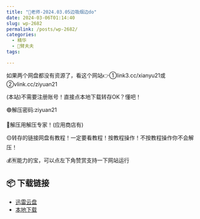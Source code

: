 ```yaml
---
title: "🌸老师-2024.03.05边吸烟边do"
date: 2024-03-06T01:14:40
slug: wp-2682
permalink: /posts/wp-2682/
categories:
  - 精华
  - 🌸臂夫夫
tags:

---
```


如果两个网盘都没有资源了，看这个网站👉①link3.cc/xianyu21或②vlink.cc/ziyuan21

(本站)不需要注册账号！直接点本地下载转存OK？懂吧！

🟢解压密码:ziyuan21

🔵解压用解压专家！(应用商店有)

🟡转存的链接网盘有教程！一定要看教程！按教程操作！不按教程操作你不会解压！

💰🈶能力的宝，可以点左下角赞赏支持一下网站运行

## 📦 下载链接
- [迅雷云盘](https://blziyuan21.com/pay-download/2682?key=6dcb44018b&down_id=0)
- [本地下载](https://blziyuan21.com/pay-download/2682?key=6dcb44018b&down_id=1)

